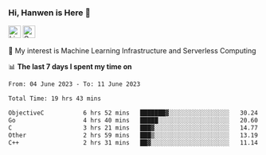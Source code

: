 ### Hi, Hanwen is Here 👋
<p>
	<a href="https://www.linkedin.com/in/liu-hanwen/"><img src="https://img.shields.io/badge/@hanwen-0A66C2?style=flat&logo=LinkedIn&logoColor=white" alt="Linkedin"  height="25px"/></a> 
	<a href="https://scholar.google.com/citations?user=HDF0su0AAAAJ"><img src="https://img.shields.io/badge/scholar-4385FE.svg?&style=plastic&logo=google-scholar&logoColor=white" alt="Google Scholar" height="25px"> </a>
</p>
🌱 My interest is Machine Learning Infrastructure and Serverless Computing

📊 **The last 7 days I spent my time on** 
<!--START_SECTION:waka-->

```txt
From: 04 June 2023 - To: 11 June 2023

Total Time: 19 hrs 43 mins

ObjectiveC           6 hrs 52 mins   ███████▓░░░░░░░░░░░░░░░░░   30.24 %
Go                   4 hrs 40 mins   █████░░░░░░░░░░░░░░░░░░░░   20.60 %
C                    3 hrs 21 mins   ███▓░░░░░░░░░░░░░░░░░░░░░   14.77 %
Other                2 hrs 59 mins   ███▒░░░░░░░░░░░░░░░░░░░░░   13.19 %
C++                  2 hrs 31 mins   ██▓░░░░░░░░░░░░░░░░░░░░░░   11.14 %
```

<!--END_SECTION:waka-->


<!--
**david990917/david990917** is a ✨ _special_ ✨ repository because its `README.md` (this file) appears on your GitHub profile.

Here are some ideas to get you started:

- 🔭 I’m currently working on ...
- 🌱 I’m currently learning ...
- 👯 I’m looking to collaborate on ...
- 🤔 I’m looking for help with ...
- 💬 Ask me about ...
- 📫 How to reach me: ...
- 😄 Pronouns: ...
- ⚡ Fun fact: ...
-->
